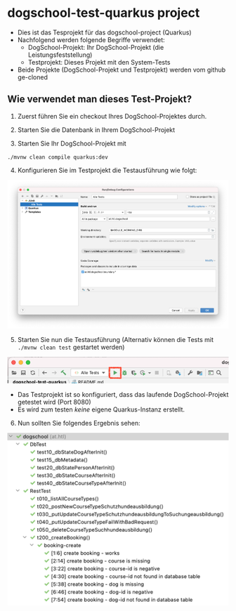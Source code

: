 # dogschool-test-quarkus project

- Dies ist das Tesprojekt für das dogschool-project (Quarkus)
- Nachfolgend werden folgende Begriffe verwendet:
  - DogSchool-Projekt: Ihr DogSchool-Projekt (die Leistungsfeststellung)
  - Testprojekt: Dieses Projekt mit den System-Tests  
- Beide Projekte (DogSchool-Projekt und Testprojekt) werden vom github ge-cloned

## Wie verwendet man dieses Test-Projekt?

1. Zuerst führen Sie ein checkout Ihres DogSchool-Projektes durch.

2. Starten Sie die Datenbank in Ihrem DogSchool-Projekt

3. Starten Sie Ihr DogSchool-Projekt mit

```
./mvnw clean compile quarkus:dev
```

4. Konfigurieren Sie im Testprojekt die Testausführung wie folgt:

![](images/test-configuration.png)

5. Starten Sie nun die Testausführung (Alternativ können die Tests mit `./mvnw clean test` gestartet werden)

![](images/run-tests.png)

  - Das Testprojekt ist so konfiguriert, dass das laufende DogSchool-Projekt getestet wird (Port 8080)
  - Es wird zum testen *keine* eigene Quarkus-Instanz erstellt.

6. Nun sollten Sie folgendes Ergebnis sehen:

![](images/test-report.png)

